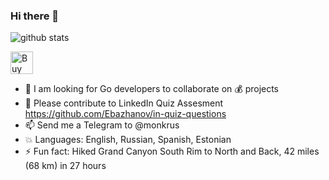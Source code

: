 ### Hi there 👋

![github stats](https://github-readme-stats.vercel.app/api?username=monkrus)

<a href='https://ko-fi.com/O4O01N4HR' target='_blank'><img height='36' style='border:0px;height:36px;' src='https://cdn.ko-fi.com/cdn/kofi2.png?v=2' border='0' alt='Buy Me a Coffee at ko-fi.com' /></a>

- 👯 I am looking for Go developers to collaborate on :moneybag: projects
- :star2: Please contribute to LinkedIn Quiz Assesment https://github.com/Ebazhanov/in-quiz-questions
- 📫 Send me a Telegram to @monkrus
- :collision: Languages: English, Russian, Spanish, Estonian 
- ⚡ Fun fact: Hiked Grand Canyon South Rim to North and Back, 42 miles (68 km) in 27 hours

